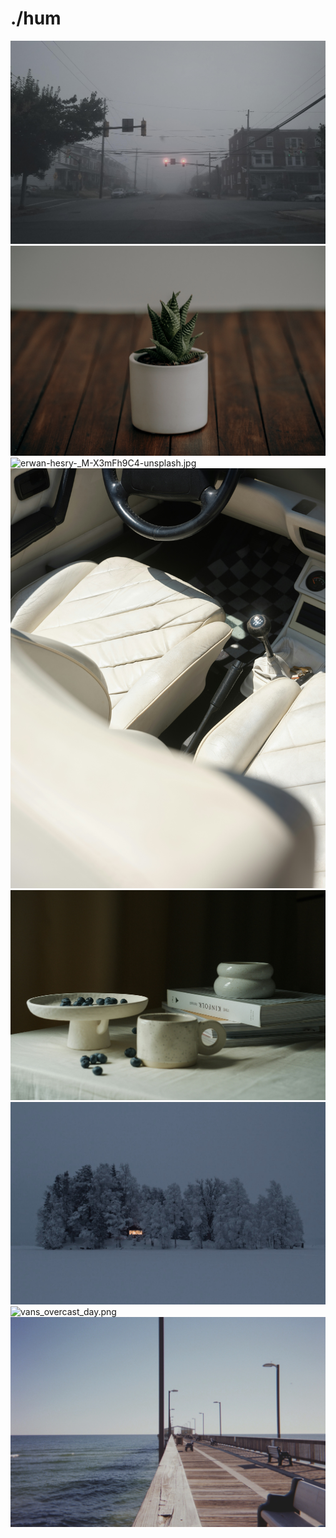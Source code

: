 # ./hum

<img src="008-foggy-town.png" alt="008-foggy-town.png">

<img src="a_small_potted_plant_on_a_wood_surface.jpg" alt="a_small_potted_plant_on_a_wood_surface.jpg">

<img src="erwan-hesry-_M-X3mFh9C4-unsplash.jpg" alt="erwan-hesry-_M-X3mFh9C4-unsplash.jpg">

<img src="joel-timothy-ccQLzupEK10-unsplash.jpg" alt="joel-timothy-ccQLzupEK10-unsplash.jpg">

<img src="mary-skrynnikova-7VPhk7y3yIw-unsplash.jpg" alt="mary-skrynnikova-7VPhk7y3yIw-unsplash.jpg">

<img src="solitude_winter.jpg" alt="solitude_winter.jpg">

<img src="vans_overcast_day.png" alt="vans_overcast_day.png">

<img src="wooden_walkway.jpg" alt="wooden_walkway.jpg">
